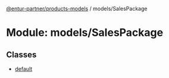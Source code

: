 [@entur-partner/products-models](../README.md) / models/SalesPackage

# Module: models/SalesPackage

## Classes

- [default](../classes/models_SalesPackage.default.md)

